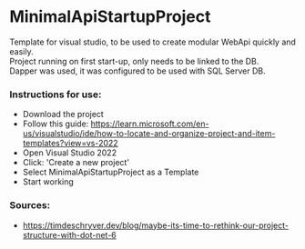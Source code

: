 # MinimalApiStartupProject
Template for visual studio, to be used to create modular WebApi quickly and easily.  
Project running on first start-up, only needs to be linked to the DB.  
Dapper was used, it was configured to be used with SQL Server DB.    
### Instructions for use:  
 - Download the project
 - Follow this guide: https://learn.microsoft.com/en-us/visualstudio/ide/how-to-locate-and-organize-project-and-item-templates?view=vs-2022
 - Open Visual Studio 2022
 - Click: 'Create a new project'
 - Select MinimalApiStartupProject as a Template
 - Start working

### Sources:  
 - https://timdeschryver.dev/blog/maybe-its-time-to-rethink-our-project-structure-with-dot-net-6
